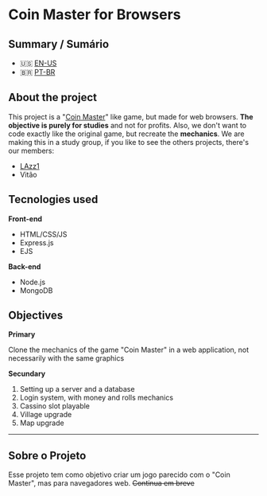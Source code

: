 # Coin Master for Browsers 
## Summary / Sumário

 - 🇺🇸 [EN-US](#About-the-project)
 - 🇧🇷 [PT-BR](#Sobre-o-projeto)

## About the project
This project is a "[Coin Master](https://play.google.com/store/apps/details?id=com.moonactive.coinmaster&hl=pt_BR&gl=US)" like game, but made for web browsers. **The objective is purely for studies** and not for profits. Also, we don't want to code exactly like the original game, but recreate the **mechanics**.
We are making this in a study group, if you like to see the others projects, there's our members:
- [LAzz1](https://github.com/LAzz1/coinmaster) 
- Vitão
## Tecnologies used

**Front-end**
- HTML/CSS/JS
- Express.js
- EJS

**Back-end**
- Node.js
- MongoDB

## Objectives
**Primary**

Clone the mechanics of the game "Coin Master" in a web application, not necessarily with the same graphics
 
**Secundary**

 1. Setting up a server and a database
 2. Login system, with money and rolls mechanics
 3. Cassino slot playable
 4. Village upgrade
 5. Map upgrade
-----------------------------
## Sobre o Projeto
Esse projeto tem como objetivo criar um jogo parecido com o "Coin Master", mas para navegadores web.
~~Continua em breve~~
